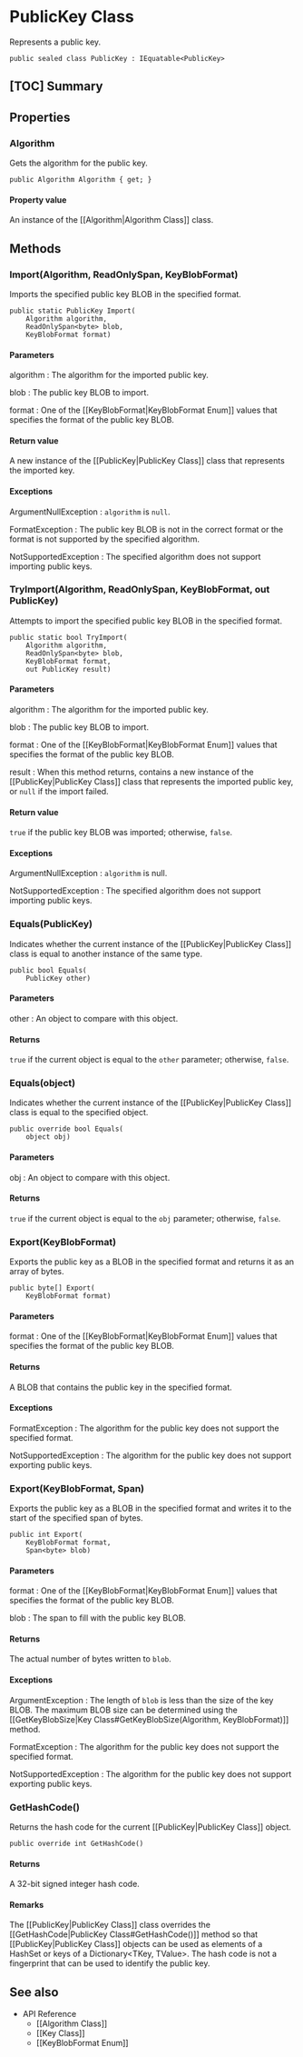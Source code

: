 # PublicKey Class

Represents a public key.

    public sealed class PublicKey : IEquatable<PublicKey>


## [TOC] Summary


## Properties


### Algorithm

Gets the algorithm for the public key.

    public Algorithm Algorithm { get; }

#### Property value

An instance of the [[Algorithm|Algorithm Class]] class.


## Methods


### Import(Algorithm, ReadOnlySpan<byte>, KeyBlobFormat)

Imports the specified public key BLOB in the specified format.

    public static PublicKey Import(
        Algorithm algorithm,
        ReadOnlySpan<byte> blob,
        KeyBlobFormat format)

#### Parameters

algorithm
: The algorithm for the imported public key.

blob
: The public key BLOB to import.

format
: One of the [[KeyBlobFormat|KeyBlobFormat Enum]] values that specifies the
    format of the public key BLOB.

#### Return value

A new instance of the [[PublicKey|PublicKey Class]] class that represents the
imported key.

#### Exceptions

ArgumentNullException
: `algorithm` is `null`.

FormatException
: The public key BLOB is not in the correct format or the format is not
    supported by the specified algorithm.

NotSupportedException
: The specified algorithm does not support importing public keys.


### TryImport(Algorithm, ReadOnlySpan<byte>, KeyBlobFormat, out PublicKey)

Attempts to import the specified public key BLOB in the specified format.

    public static bool TryImport(
        Algorithm algorithm,
        ReadOnlySpan<byte> blob,
        KeyBlobFormat format,
        out PublicKey result)

#### Parameters

algorithm
: The algorithm for the imported public key.

blob
: The public key BLOB to import.

format
: One of the [[KeyBlobFormat|KeyBlobFormat Enum]] values that specifies the
    format of the public key BLOB.

result
: When this method returns, contains a new instance of the
    [[PublicKey|PublicKey Class]] class that represents the imported public key,
    or `null` if the import failed.

#### Return value

`true` if the public key BLOB was imported; otherwise, `false`.

#### Exceptions

ArgumentNullException
: `algorithm` is null.

NotSupportedException
: The specified algorithm does not support importing public keys.


### Equals(PublicKey)

Indicates whether the current instance of the [[PublicKey|PublicKey Class]]
class is equal to another instance of the same type.

    public bool Equals(
        PublicKey other)

#### Parameters

other
: An object to compare with this object.

#### Returns

`true` if the current object is equal to the `other` parameter; otherwise,
`false`.


### Equals(object)

Indicates whether the current instance of the [[PublicKey|PublicKey Class]]
class is equal to the specified object.

    public override bool Equals(
        object obj)

#### Parameters

obj
: An object to compare with this object.

#### Returns

`true` if the current object is equal to the `obj` parameter; otherwise,
`false`.


### Export(KeyBlobFormat)

Exports the public key as a BLOB in the specified format and returns it as an
array of bytes.

    public byte[] Export(
        KeyBlobFormat format)

#### Parameters

format
: One of the [[KeyBlobFormat|KeyBlobFormat Enum]] values that specifies the
    format of the public key BLOB.

#### Returns

A BLOB that contains the public key in the specified format.

#### Exceptions

FormatException
: The algorithm for the public key does not support the specified format.

NotSupportedException
: The algorithm for the public key does not support exporting public keys.


### Export(KeyBlobFormat, Span<byte>)

Exports the public key as a BLOB in the specified format and writes it to the start
of the specified span of bytes.

    public int Export(
        KeyBlobFormat format,
        Span<byte> blob)

#### Parameters

format
: One of the [[KeyBlobFormat|KeyBlobFormat Enum]] values that specifies the
    format of the public key BLOB.

blob
: The span to fill with the public key BLOB.

#### Returns

The actual number of bytes written to `blob`.

#### Exceptions

ArgumentException
: The length of `blob` is less than the size of the key BLOB. The maximum BLOB
    size can be determined using the
    [[GetKeyBlobSize|Key Class#GetKeyBlobSize(Algorithm, KeyBlobFormat)]]
    method.

FormatException
: The algorithm for the public key does not support the specified format.

NotSupportedException
: The algorithm for the public key does not support exporting public keys.


### GetHashCode()

Returns the hash code for the current [[PublicKey|PublicKey Class]] object.

    public override int GetHashCode()

#### Returns

A 32-bit signed integer hash code.

#### Remarks

The [[PublicKey|PublicKey Class]] class overrides the [[GetHashCode|PublicKey
Class#GetHashCode()]] method so that [[PublicKey|PublicKey Class]] objects can
be used as elements of a HashSet<T> or keys of a Dictionary<TKey, TValue>. The
hash code is not a fingerprint that can be used to identify the public key.


## See also

* API Reference
    * [[Algorithm Class]]
    * [[Key Class]]
    * [[KeyBlobFormat Enum]]
